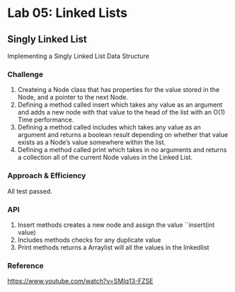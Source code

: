 # Lab 05: Linked Lists

## Singly Linked List
Implementing a Singly Linked List Data Structure

### Challenge
1. Createing a Node class that has properties for the value stored in the Node, and a pointer to the next Node.
2. Defining a method called insert which takes any value as an argument and adds a new node with that value to the head of the list with an O(1) Time performance.
3. Defining a method called includes which takes any value as an argument and returns a boolean result depending on whether that value exists as a Node’s value somewhere within the list.
4. Defining a method called print which takes in no arguments and returns a collection all of the current Node values in the Linked List.

### Approach & Efficiency
All test passed.

### API
1. Insert methods creates a new node and assign the value
   ``insert(int value)
2. Includes methods checks for any duplicate value
3. Print methods returns a Arraylist will all the values in the linkedlist


### Reference
https://www.youtube.com/watch?v=SMIq13-FZSE

